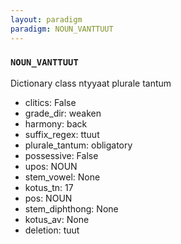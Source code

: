 ```yaml
---
layout: paradigm
paradigm: NOUN_VANTTUUT
---
```

### ` NOUN_VANTTUUT `

Dictionary class ntyyaat plurale tantum
* clitics: False
* grade_dir: weaken
* harmony: back
* suffix_regex: ttuut
* plurale_tantum: obligatory
* possessive: False
* upos: NOUN
* stem_vowel: None
* kotus_tn: 17
* pos: NOUN
* stem_diphthong: None
* kotus_av: None
* deletion: tuut
